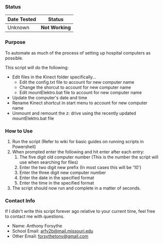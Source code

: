 ### Status 
|Date Tested   |Status       |
|:-------------|-------------|
|Unknown       |**Not Working**|

### Purpose

To automate as much of the process of setting up hospital computers as possible. 

This script will do the following:
* Edit files in the Kinect folder specifically...
   * Edit the config.txt file to account for new computer name
   * Change the shorcut to account for new computer name
   * Edit mountElektro.bat file to account for new computer name
* Update the computer's date and time
* Rename Kinect shortcut in start menu to account for new computer name
* Unmount and remount the z: drive using the recently updated mountElektro.bat file

### How to Use

1. Run the script (Refer to wiki for basic guides on running scripts in Powershell)
2. When prompted enter the following and hit enter after each entry:
   1. The five digit old computer number (This is the number the script will use when searching for files)
   2. Enter the two digit new prefix (In most cases this will be '10')
   3. Enter the three digit new computer number
   4. Enter the date in the specified format
   5. Enter the time in the specified format
3. The script should now run and complete in a matter of seconds.

### Contact Info

If I didn't write this script forever ago relative to your current time, feel free to contact me with questions.
* Name: Anthony Forsythe
* School Email: arfv2b@mail.missouri.edu
* Other Email: forsythetony@gmail.com
